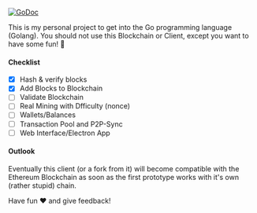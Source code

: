 [![GoDoc](https://godoc.org/github.com/Flur3x/go-chain?status.svg)](https://godoc.org/github.com/Flur3x/go-chain)

This is my personal project to get into the Go programming language (Golang). You should not use this Blockchain or Client, except you want to have some fun! 🤙

#### Checklist

- [x] Hash & verify blocks
- [x] Add Blocks to Blockchain
- [ ] Validate Blockchain
- [ ] Real Mining with Dfficulty (nonce)
- [ ] Wallets/Balances
- [ ] Transaction Pool and P2P-Sync
- [ ] Web Interface/Electron App

#### Outlook

Eventually this client (or a fork from it) will become compatible with the Ethereum Blockchain as soon as the first prototype works with it's own (rather stupid) chain.

Have fun ❤️ and give feedback!
